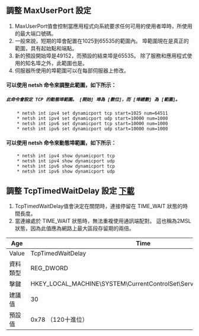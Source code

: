 <!-- ![](https://github.com/wdwd2233/Notes/blob/master/Windows/img/XAMPP.png?raw=true) -->


## 調整 MaxUserPort  設定

1. MaxUserPort值會控制當應用程式向系統要求任何可用的使用者埠時，所使用的最大端口號碼。
2. 一般來說，短期的埠會配置在1025到65535的範圍內。 埠範圍現在是真正的範圍，具有起始點和端點。 
3. 新的預設開始埠是49152，而預設的結束埠是65535。 除了服務和應用程式使用的知名埠之外，此範圍也是。  
4. 伺服器所使用的埠範圍可以在每部伺服器上修改。
 

#### 可以使用 netsh 命令來調整此範圍，如下所示：
  ##### `此命令會設定 TCP 的動態埠範圍。 [開始] 埠為 [數位]，而 [埠總數] 為 [範圍]。`
        * netsh int ipv4 set dynamicport tcp start=1025 num=64511
        * netsh int ipv4 set dynamicport udp start=10000 num=1000
        * netsh int ipv6 set dynamicport tcp start=10000 num=1000
        * netsh int ipv6 set dynamicport udp start=10000 num=1000


#### 可以使用 netsh 命令來動態埠範圍，如下所示：
    
        * netsh int ipv4 show dynamicport tcp
        * netsh int ipv4 show dynamicport udp
        * netsh int ipv6 show dynamicport tcp
        * netsh int ipv6 show dynamicport udp

## 調整 TcpTimedWaitDelay 設定 [下載](https://github.com/wdwd2233/Notes/blob/master/Windows/file/TIME_WAITto30s.reg)

1. TcpTimedWaitDelay值會決定在關閉時，連接停留在 TIME_WAIT 狀態的時間長度。 
2. 當連線處於 TIME_WAIT 狀態時，無法重複使用通訊端配對。 這也稱為2MSL 狀態，因為此值應為網路上最大區段存留期的兩倍。 


|Age             | Time                                                                 |
|--------------- | ----                                                                 |
|Value    		| TcpTimedWaitDelay														|
|資料類型        | REG_DWORD															|
|擊鍵			| HKEY_LOCAL_MACHINE\SYSTEM\CurrentControlSet\Services\Tcpip\Parameters	|
|建議值			| 30																	|
|預設值			| 0x78 （120十進位）													|
